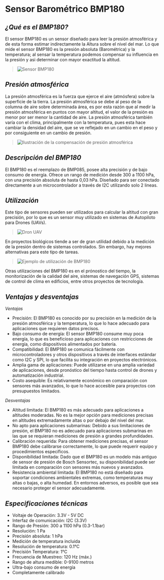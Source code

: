 # Sensor Barométrico BMP180
## *¿Qué es el BMP180?*
El sensor BMP180 es un sensor diseñado para leer la presión atmosférica y de esta forma estimar indirectamente la Altura sobre el nivel del mar. Lo que mide el sensor BMP180 es la presión absoluta (Barométrica) y la temperatura; al sensar la temperatura podemos compensar su influencia en la presión y asi determinar con mayor exactitud la altitud.

> ![Sensor BMP180](https://geekbotelectronics.com/wp-content/uploads/2021/06/BMP180-1.jpg)

## *Presión atmosférica*
La presión atmosférica es la fuerza que ejerce el aire (atmósfera) sobre la superficie de la tierra. La presión atmosférica se debe al peso de la columna de aire sobre determinada área, es por esta razón que al medir la presión atmosférica en puntos con mayor altitud, el valor de la presión es menor por ser menor la cantidad de aire. La presión atmosférica también varía con el clima, principalmente con la temperatura, pues esta hace cambiar la densidad del aire, que se ve reflejado en un cambio en el peso y por consiguiente en un cambio de presión.

> ![Ilustración de la compensación de presión atmosférica](https://sailandtrip.com/wp-content/uploads/2016/01/Presion-atmosferica-everest-LOW.jpg)

## *Descripción del BMP180*
El BMP180 es el  reemplazo de BMP085, posee alta precisión y de bajo consumo de energía. Ofrece un rango de medición desde 300 a 1100 hPa, con una precisión absoluta de hasta 0,03 hPa. Diseñado para ser conectado directamente a un microcontrolador a través de I2C utilizando solo 2 lineas.

## *Utilización*
Este tipo de sensores pueden ser utilizados para calcular la altitud con gran precisión, por lo que es un sensor muy utilizado en sistemas de Autopiloto para Drones (UAVs). 

>![Dron UAV](https://www.identifiedtech.com/wp-content/uploads/2016/04/blog_drone-vs-uav2.jpg)

En proyectos biológicos tiende a ser de gran utilidad debido a la medición de la presión dentro de sistemas controlados. Sin embargo, hay mejores alternativas para este tipo de tareas.

>![Ejemplo de utilización de BMP180](https://i.pinimg.com/originals/80/b0/68/80b0681d244dadb6a16ea1e816eb57bf.jpg)

Otras utilizaciones del BMP180 es en el prónostico del tiempo, la monitorización de la calidad del aire, sistemas de navegación GPS, sistemas de control de clima en edificios, entre otros proyectos de tecnología.

## *Ventajas y desventajas*
  *Ventajas*
  + Precisión: El BMP180 es conocido por su precisión en la medición de la presión atmosférica y la temperatura, lo que lo hace adecuado para aplicaciones que requieren datos precisos.
  + Bajo consumo de energía: El sensor BMP180 consume muy poca energía, lo que es beneficioso para aplicaciones con restricciones de energía, como dispositivos alimentados por batería.
  + Compatibilidad: El BMP180 se comunica fácilmente con microcontroladores y otros dispositivos a través de interfaces estándar como I2C y SPI, lo que facilita su integración en proyectos electrónicos.
  + Amplia gama de aplicaciones: Puede utilizarse en una amplia variedad de aplicaciones, desde pronóstico del tiempo hasta control de drones y automatización industrial.
  + Costo asequible: Es relativamente económico en comparación con sensores más avanzados, lo que lo hace accesible para proyectos con presupuestos limitados.

  *Desventajas*
  + Altitud limitada: El BMP180 es más adecuado para aplicaciones a altitudes moderadas. No es la mejor opción para mediciones precisas en altitudes extremadamente altas o por debajo del nivel del mar.
  + No apto para aplicaciones submarinas: Debido a sus limitaciones de presión, el BMP180 no es adecuado para aplicaciones submarinas en las que se requieran mediciones de presión a grandes profundidades. 
  + Calibración requerida: Para obtener mediciones precisas, el sensor BMP180 debe calibrarse correctamente, lo que puede requerir equipo y procedimientos específicos.
  + Disponibilidad limitada: Dado que el BMP180 es un modelo más antiguo de sensor de presión de Bosch Sensortec, su disponibilidad puede ser limitada en comparación con sensores más nuevos y avanzados.
  + Resistencia ambiental limitada: El BMP180 no está diseñado para soportar condiciones ambientales extremas, como temperaturas muy altas o bajas, o alta humedad. En entornos adversos, es posible que sea necesario proteger el sensor adecuadamente.

## *Especificaciones técnicas*
+ Voltaje de Operación: 3.3V - 5V DC
+ Interfaz de comunicación: I2C (3.3V)
+ Rango de Presión: 300 a 1100 hPa (0.3-1.1bar)
+ Resolución: 1 Pa
+ Precisión absoluta: 1 hPa
+ Medición de temperatura incluida
+ Resolución de temperatura: 0.1°C
+ Precisión Temperatura: 1°C
+ Frecuencia de Muestreo: 120 Hz (máx.)
+ Rango de altura medible: 0-9100 metros
+ Ultra-bajo consumo de energía
+ Completamente calibrado
